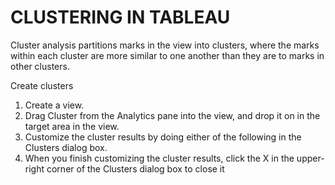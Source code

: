 # CLUSTERING IN TABLEAU
Cluster analysis partitions marks in the view into clusters, where the marks within each cluster are more similar to one another than they are to marks in other clusters. 

Create clusters

1. Create a view.
2. Drag Cluster from the Analytics pane into the view, and drop it on in the target area in the view.
3. Customize the cluster results by doing either of the following in the Clusters  dialog box.
4. When you finish customizing the cluster results, click the X in the upper-right corner of the Clusters dialog box to close it
